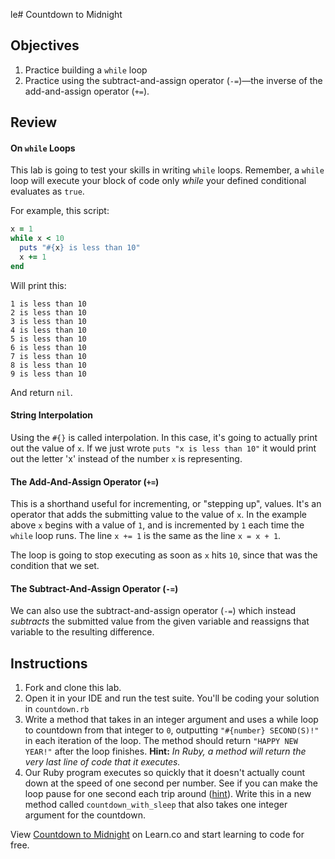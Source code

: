 le# Countdown to Midnight

## Objectives

1. Practice building a `while` loop
2. Practice using the subtract-and-assign operator (`-=`)—the inverse of the add-and-assign operator (`+=`). 

## Review 

#### On `while` Loops

This lab is going to test your skills in writing `while` loops. Remember, a `while` loop will execute your block of code only *while* your defined conditional evaluates as `true`. 

For example, this script:

```ruby
x = 1
while x < 10
  puts "#{x} is less than 10"
  x += 1
end
```
Will print this:

```
1 is less than 10
2 is less than 10
3 is less than 10
4 is less than 10
5 is less than 10
6 is less than 10
7 is less than 10
8 is less than 10
9 is less than 10
```
And return `nil`.

#### String Interpolation

Using the `#{}` is called interpolation. In this case, it's going to actually print out the value of `x`. If we just wrote `puts "x is less than 10"` it would print out the letter 'x' instead of the number `x` is representing.

#### The Add-And-Assign Operator (`+=`)

This is a shorthand useful for incrementing, or "stepping up", values. It's an operator that adds the submitting value to the value of `x`. In the example above `x` begins with a value of `1`, and is incremented by `1` each time the `while` loop runs. The line `x += 1` is the same as the line `x = x + 1`. 

The loop is going to stop executing as soon as `x` hits `10`, since that was the condition that we set.

#### The Subtract-And-Assign Operator (`-=`)

We can also use the subtract-and-assign operator (`-=`) which instead *subtracts* the submitted value from the given variable and reassigns that variable to the resulting difference.

## Instructions

1. Fork and clone this lab. 
2. Open it in your IDE and run the test suite. You'll be coding your solution in `countdown.rb`
3. Write a method that takes in an integer argument and uses a while loop to countdown from that integer to `0`, outputting `"#{number} SECOND(S)!"` in each iteration of the loop. The method should return `"HAPPY NEW YEAR!"` after the loop finishes. **Hint:** *In Ruby, a method will return the very last line of code that it executes.*
4. Our Ruby program executes so quickly that it doesn't actually count down at the speed of one second per number. See if you can make the loop pause for one second each trip around ([hint](http://stackoverflow.com/questions/1329967/tell-ruby-program-to-wait-some-amount-of-time)). Write this in a new method called `countdown_with_sleep` that also takes one integer argument for the countdown.
<p data-visibility='hidden'>View <a href='https://learn.co/lessons/countdown-to-midnight' title='Countdown to Midnight'>Countdown to Midnight</a> on Learn.co and start learning to code for free.</p>
